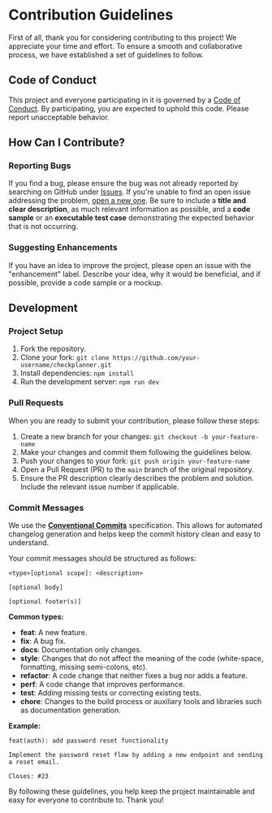 # Contribution Guidelines

First of all, thank you for considering contributing to this project! We appreciate your time and effort. To ensure a smooth and collaborative process, we have established a set of guidelines to follow.

## Code of Conduct

This project and everyone participating in it is governed by a [Code of Conduct](CODE_OF_CONDUCT.md). By participating, you are expected to uphold this code. Please report unacceptable behavior.

## How Can I Contribute?

### Reporting Bugs

If you find a bug, please ensure the bug was not already reported by searching on GitHub under [Issues](issues). If you're unable to find an open issue addressing the problem, [open a new one](issues/new). Be sure to include a **title and clear description**, as much relevant information as possible, and a **code sample** or an **executable test case** demonstrating the expected behavior that is not occurring.

### Suggesting Enhancements

If you have an idea to improve the project, please open an issue with the "enhancement" label. Describe your idea, why it would be beneficial, and if possible, provide a code sample or a mockup.

## Development

### Project Setup

1. Fork the repository.
2. Clone your fork: `git clone https://github.com/your-username/checkplanner.git`
3. Install dependencies: `npm install`
4. Run the development server: `npm run dev`

### Pull Requests

When you are ready to submit your contribution, please follow these steps:

1. Create a new branch for your changes: `git checkout -b your-feature-name`
2. Make your changes and commit them following the guidelines below.
3. Push your changes to your fork: `git push origin your-feature-name`
4. Open a Pull Request (PR) to the `main` branch of the original repository.
5. Ensure the PR description clearly describes the problem and solution. Include the relevant issue number if applicable.

### Commit Messages

We use the [**Conventional Commits**](https://www.conventionalcommits.org/en/v1.0.0/) specification. This allows for automated changelog generation and helps keep the commit history clean and easy to understand.

Your commit messages should be structured as follows:

```
<type>[optional scope]: <description>

[optional body]

[optional footer(s)]
```

**Common types:**

*   **feat**: A new feature.
*   **fix**: A bug fix.
*   **docs**: Documentation only changes.
*   **style**: Changes that do not affect the meaning of the code (white-space, formatting, missing semi-colons, etc).
*   **refactor**: A code change that neither fixes a bug nor adds a feature.
*   **perf**: A code change that improves performance.
*   **test**: Adding missing tests or correcting existing tests.
*   **chore**: Changes to the build process or auxiliary tools and libraries such as documentation generation.

**Example:**

```
feat(auth): add password reset functionality

Implement the password reset flow by adding a new endpoint and sending a reset email.

Closes: #23
```

By following these guidelines, you help keep the project maintainable and easy for everyone to contribute to. Thank you!